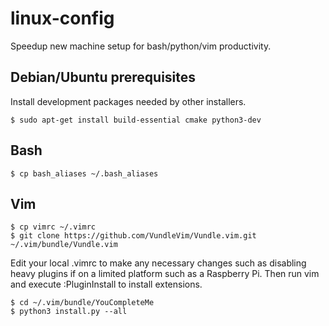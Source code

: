 # linux-config
Speedup new machine setup for bash/python/vim productivity.

## Debian/Ubuntu prerequisites
Install development packages needed by other installers.

```
$ sudo apt-get install build-essential cmake python3-dev
```

## Bash

```
$ cp bash_aliases ~/.bash_aliases
```

## Vim

```
$ cp vimrc ~/.vimrc
$ git clone https://github.com/VundleVim/Vundle.vim.git ~/.vim/bundle/Vundle.vim
```

Edit your local .vimrc to make any necessary changes such as disabling heavy plugins if on a limited platform such as a Raspberry Pi. Then run vim and execute :PluginInstall to install extensions.

```
$ cd ~/.vim/bundle/YouCompleteMe
$ python3 install.py --all
```
